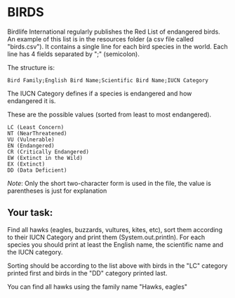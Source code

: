 
# BIRDS

Birdlife International regularly publishes the Red List of endangered birds. An example of this list is in the resources folder (a csv file called "birds.csv").
It contains a single line for each bird species in the world. Each line has 4 fields separated by ";" (semicolon).

The structure is:
```
Bird Family;English Bird Name;Scientific Bird Name;IUCN Category
```

The IUCN Category defines if a species is endangered and how endangered it is.

These are the possible values (sorted from least to most endangered).
```
LC (Least Concern)
NT (NearThreatened)
VU (Vulnerable)
EN (Endangered)
CR (Critically Endangered)
EW (Extinct in the Wild)
EX (Extinct)
DD (Data Deficient)
```

_Note_: Only the short two-character form is used in the file, the value is parentheses is just for explanation

## Your task:

Find all hawks (eagles, buzzards, vultures, kites, etc), sort them according to their IUCN Category and print them (System.out.println). For each species you should print at least the English name, the scientific name and the IUCN category.

Sorting should be according to the list above with birds in the "LC" category printed first and birds in the "DD" category printed last.

You can find all hawks using the family name "Hawks, eagles"


